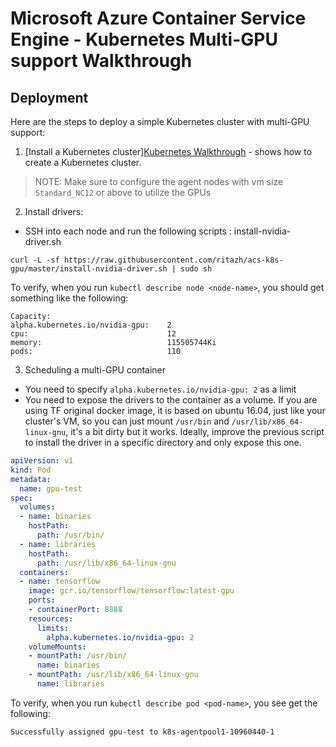 # Microsoft Azure Container Service Engine - Kubernetes Multi-GPU support Walkthrough

## Deployment

Here are the steps to deploy a simple Kubernetes cluster with multi-GPU support:

1. [Install a Kubernetes cluster][Kubernetes Walkthrough](kubernetes.md) - shows how to create a Kubernetes cluster.
  > NOTE: Make sure to configure the agent nodes with vm size `Standard_NC12` or above to utilize the GPUs

2. Install drivers:
  * SSH into each node and run the following scripts : 
  install-nvidia-driver.sh
  ```
  curl -L -sf https://raw.githubusercontent.com/ritazh/acs-k8s-gpu/master/install-nvidia-driver.sh | sudo sh
  ```

  To verify, when you run `kubectl describe node <node-name>`, you should get something like the following:

  ```
  Capacity:
  alpha.kubernetes.io/nvidia-gpu:    2
  cpu:                               12
  memory:                            115505744Ki
  pods:                              110
  ```

3. Scheduling a multi-GPU container

* You need to specify `alpha.kubernetes.io/nvidia-gpu: 2` as a limit
* You need to expose the drivers to the container as a volume. If you are using TF original docker image, it is based on ubuntu 16.04, just like your cluster's VM, so you can just mount `/usr/bin` and `/usr/lib/x86_64-linux-gnu`, it's a bit dirty but it works. Ideally, improve the previous script to install the driver in a specific directory and only expose this one.

``` yaml
apiVersion: v1
kind: Pod
metadata:
  name: gpu-test
spec:
  volumes:
  - name: binaries
    hostPath:
      path: /usr/bin/
  - name: libraries
    hostPath:
      path: /usr/lib/x86_64-linux-gnu
  containers:
  - name: tensorflow
    image: gcr.io/tensorflow/tensorflow:latest-gpu
    ports:
    - containerPort: 8888
    resources:
      limits:
        alpha.kubernetes.io/nvidia-gpu: 2
    volumeMounts:
    - mountPath: /usr/bin/
      name: binaries
    - mountPath: /usr/lib/x86_64-linux-gnu
      name: libraries
```
To verify, when you run `kubectl describe pod <pod-name>`, you see get the following:

```
Successfully assigned gpu-test to k8s-agentpool1-10960440-1
```
